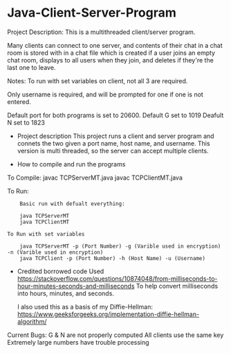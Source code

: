 # Java-Client-Server-Program

Project Description:
This is a multithreaded client/server program.

Many clients can connect to one server, and contents of their chat in a chat room
is stored with in a chat file which is created if a user joins an empty chat room,
displays to all users when they join, and deletes if they're the last one to leave.

Notes: To run with set variables on client, not all 3 are required.
       
Only username is required, and will be prompted for one if
 one is not entered.

Default port for both programs is set to 20600.
Default G set to 1019
Deafult N set to 1823

 - Project description
	This project runs a client and server program and connets the two given a 
	port name, host name, and username.
	This version is multi threaded, so the server can accept multiple clients.

 - How to compile and run the programs
	
  To Compile:
		javac TCPServerMT.java
		javac TCPClientMT.java

  To Run:
  
		Basic run with defualt everything:
		
		java TCPServerMT
		java TCPClientMT

	To Run with set variables
		
		java TCPServerMT -p (Port Number) -g (Varible used in encryption) -n (Varible used in encryption)
		java TCPClient -p (Port Number) -h (Host Name) -u (Username)

 - Credited borrowed code
	Used https://stackoverflow.com/questions/10874048/from-milliseconds-to-hour-minutes-seconds-and-milliseconds
	To help convert milliseconds into hours, minutes, and seconds.

	I also used this as a basis of my Diffie-Hellman:
	https://www.geeksforgeeks.org/implementation-diffie-hellman-algorithm/
  
  Current Bugs:
  G & N are not properly computed
  All clients use the same key
  Extremely large numbers have trouble processing
